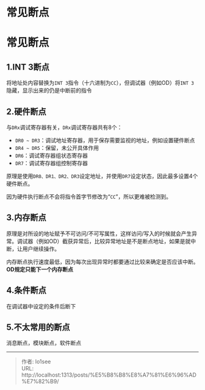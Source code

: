 # 常见断点




# 常见断点

## 1.INT 3断点

将地址处内容替换为`INT 3`指令（十六进制为`CC`），但调试器（例如OD）将`INT 3`隐藏，显示出来的仍是中断前的指令

## 2.硬件断点

与`DRx`调试寄存器有关，`DRx`调试寄存器共有8个：

- `DR0 ~ DR3`：调试地址寄存器，用于保存需要监视的地址，例如设置硬件断点
- `DR4 ~ DR5`：保留，未公开具体作用
- `DR6`：调试寄存器组状态寄存器
- `DR7`：调试寄存器组控制寄存器

原理是使用`DR0、DR1、DR2、DR3`设定地址，并使用`DR7`设定状态，因此最多设置4个硬件断点。

因为硬件执行断点不会将指令首字节修改为“`CC`”，所以更难被检测到。

## 3.内存断点

原理是对所设的地址赋予不可访问/不可写属性，这样访问/写入的时候就会产生异常。调试器（例如OD）截获异常后，比较异常地址是不是断点地址，如果是就中断，让用户继续操作。

内存断点执行速度最低，因为每次出现异常时都要通过比较来确定是否应该中断。**OD规定只能下一个内存断点**

## 4.条件断点

在调试器中设定的条件后断下



## 5.不太常用的断点

消息断点，模块断点，软件断点


---

> 作者: lo1see  
> URL: http://localhost:1313/posts/%E5%B8%B8%E8%A7%81%E6%96%AD%E7%82%B9/  

